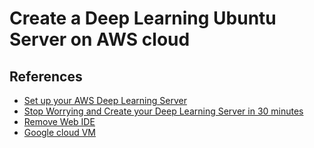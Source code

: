 Create a Deep Learning Ubuntu Server on AWS cloud
================

## References

* [Set up your AWS Deep Learning Server](https://becominghuman.ai/set-up-your-aws-deep-learning-server-for-free-48e2b21ec627) 
* [Stop Worrying and Create your Deep Learning Server in 30 minutes](https://towardsdatascience.com/stop-worrying-and-create-your-deep-learning-server-in-30-minutes-bb5bd956b8de)
* [Remove Web IDE](https://codeanywhere.com/)
* [Google cloud VM](https://cloud.google.com/compute/docs/quickstart-linux)
